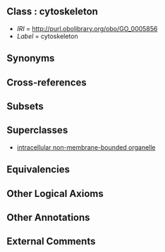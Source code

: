 
## Class : cytoskeleton

 * *IRI* = http://purl.obolibrary.org/obo/GO_0005856
 * *Label* = cytoskeleton

## Synonyms


## Cross-references


## Subsets


## Superclasses

 * [intracellular non-membrane-bounded organelle](../../GO/32/GO_0043232.md)

## Equivalencies


## Other Logical Axioms


## Other Annotations


## External Comments

